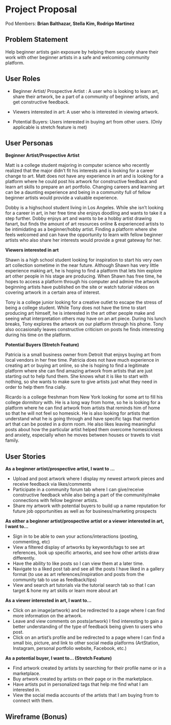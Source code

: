 # Project Proposal

Pod Members: **Brian Balthazar, Stella Kim, Rodrigo Martinez**

## Problem Statement

Help beginner artists gain exposure by helping them securely share their work with other beginner artists in a safe and welcoming community platform. 

## User Roles

* Beginner Artist/ Prospective Artist : A user who is looking to learn art, share their artwork, be a part of a community of beginner artists, and get constructive feedback.

* Viewers interested in art: A user who is interested in viewing artwork.

* Potential Buyers: Users interested in buying art from other users. (Only applicable is stretch feature is met)

## User Personas

**Beginner Artist/Prospective Artist**

Matt is a college student majoring in computer science who recently realized that the major didn’t fit his interests and is looking for a career change to art. Matt does not have any experience in art and is looking for a platform where he could post his artwork for constructive feedback and learn art skills to prepare an art portfolio. Changing careers and learning art can be a daunting experience and being in a community full of fellow beginner artists would provide a valuable experience.

Dobby is a highschool student living in Los Angeles. While she isn’t looking for a career in art, in her free time she enjoys doodling and wants to take it a step further. Dobby enjoys art and wants to be a hobby artist drawing fanart, but finds the amount of art resources online & experienced artists to be intimidating as a beginner/hobby artist. Finding a platform where she feels welcomed and can have the opportunity to learn with fellow beginner artists who also share her interests would provide a great gateway for her.
 

**Viewers interested in art**

Shawn is a high school student looking for inspiration to start his very own art collection sometime in the near future. Although Shawn has very little experience making art, he is hoping to find a platform that lets him explore art other people in his stage are producing. When Shawn has free time, he hopes to access a platform through his computer and admire the artwork beginning artists have published on the site or watch tutorial videos on covering artwork in a certain area of interest.

Tony is a college junior looking for a creative outlet to escape the stress of being a college student. While Tony does not have the time to start producing art himself, he is interested in the art other people make and seeing what interpretation others may have on an art piece. During his lunch breaks, Tony explores the artwork on our platform through his phone. Tony also occasionally leaves constructive criticism on posts he finds interesting during his time on the platform.
 
**Potential Buyers (Stretch Feature)**

Patricia is a small business owner from Detroit that enjoys buying art from local vendors in her free time. Patricia does not have much experience in creating art or buying art online, so she is hoping to find a legitimate platform where she can find amazing artwork from artists that are just starting out to help fund them. She knows what it is like to start with nothing, so she wants to make sure to give artists just what they need in order to help them fina	cially.

Ricardo is a college freshman from New York looking for some art to fill his college dormitory with. He is a long way from home, so he is looking for a platform where he can find artwork from artists that reminds him of home so that he will not feel so homesick. He is also looking for artists that understand what he is going through and have specific tags that mention art that can be posted in a dorm room. He also likes leaving meaningful posts about how the particular artist helped them overcome homesickness and anxiety, especially when he moves between houses or travels to visit family.


## User Stories

**As a beginner artist/prospective artist, I want to …**

* Upload and post artwork where I display my newest artwork pieces and receive feedback via likes/comments
* Participate in a community forum tab where I can give/receive constructive feedback while also being a part of the community/make connections with fellow beginner artists.
* Share my artwork with potential buyers to build up a name reputation for future job opportunities as well as for business/marketing prospects

**As either a beginner artist/prospective artist or a viewer interested in art, I want to…**

* Sign in to be able to own your actions/interactions (posting, commenting, etc)
* View a filtered display of artworks by keywords/tags to see art references, look up specific artworks, and see how other artists draw differently.
* Have the ability to like posts so I can view them at a later time.
* Navigate to a liked post tab and see all the posts I have liked in a gallery format (to use as art references/inspiration and posts from the community tab to use as feedback/tips)
* View and search art tutorials via the tutorial search tab so that I can target & hone my art skills or learn more about art


**As a viewer interested in art, I want to…**

* Click on an image(artwork) and be redirected to a page where I can find more information on the artwork. 
* Leave and view comments on posts(artwork) I find interesting to gain a better understanding of the type of feedback being given to users who post.
* Click on an artist’s profile and be redirected to a page where I can find a small bio, picture, and link to other social media platforms (ArtStation, Instagram, personal portfolio website, Facebook, etc.)

**As a potential buyer, I want to… (Stretch Feature)**

* Find artwork created by artists by searching for their profile name or in a marketplace.
* Buy artwork created by artists on their page or in the marketplace.
* Have artists put in personalized tags that help me find what I am interested in.
* View the social media accounts of the artists that I am buying from to connect with them.

## Wireframe (Bonus)

